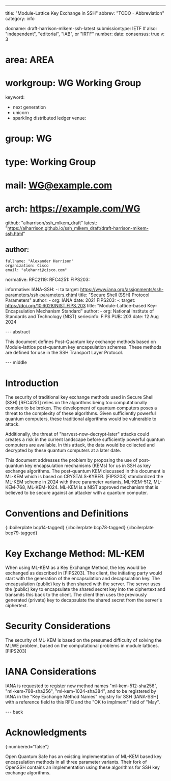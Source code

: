 ---
title: "Module-Lattice Key Exchange in SSH"
abbrev: "TODO - Abbreviation"
category: info

docname: draft-harrison-mlkem-ssh-latest
submissiontype: IETF  # also: "independent", "editorial", "IAB", or "IRTF"
number:
date:
consensus: true
v: 3
# area: AREA
# workgroup: WG Working Group
keyword:
 - next generation
 - unicorn
 - sparkling distributed ledger
venue:
#  group: WG
#  type: Working Group
#  mail: WG@example.com
#  arch: https://example.com/WG
  github: "alharrison/ssh_mlkem_draft"
  latest: "https://alharrison.github.io/ssh_mlkem_draft/draft-harrison-mlkem-ssh.html"

author:
 -
    fullname: "Alexander Harrison"
    organization: Cisco
    email: "aleharri@cisco.com"

normative:
  RFC2119:
  RFC4251:
  FIPS203:

informative:
  IANA-SSH:
    -: ta
    target: https://www.iana.org/assignments/ssh-parameters/ssh-parameters.xhtml
    title: "Secure Shell (SSH) Protocol Parameters"
    author:
      -
        org: IANA
    date: 2021
  FIPS203:
    -:
    target: https://doi.org/10.6028/NIST.FIPS.203
    title: "Module-Lattice-based Key-Encapsulation Mechanism Standard"
    author:
      -
        org: National Institute of Standards and Technology (NIST)
    seriesinfo:
      FIPS PUB: 203
    date: 12 Aug 2024


--- abstract

This document defines Post-Quantum key exchange methods based on 
Module-lattice post-quantum key encapsulation schemes.  These methods
are defined for use in the SSH Transport Layer Protocol.

--- middle

# Introduction

The security of traditional key exchange methods used in Secure Shell (SSH) [RFC4251] relies on the algorithms being too computationally complex to be broken. The development of quantum computers poses a threat to the complexity of these algorithms. Given sufficiently powerful quantum computers, these traditional algorithms would be vulnerable to attack.

Additionally, the threat of "harvest-now-decrypt-later" attacks could creates a risk in the current landscape before sufficiently powerful quantum computers are available. In this attack, the data would be collected and decrypted by these quantum computers at a later date.

This document addresses the problem by proposing the use of post-quantum key encapsulation mechanisms (KEMs) for us in SSH as key exchange algorithms. The post-quantum KEM discussed in this document is ML-KEM which is based on CRYSTALS-KYBER. [FIPS203] standardized the ML-KEM scheme in 2024 with three parameter variants, ML-KEM-512, ML-KEM-768, ML-KEM-1024. ML-KEM is a NIST approved mechanism that is believed to be secure against an attacker with a quantum computer.


# Conventions and Definitions

{::boilerplate bcp14-tagged}
{::boilerplate bcp78-tagged}
{::boilerplate bcp79-tagged}

# Key Exchange Method: ML-KEM
When using ML-KEM as a Key Exchange Method, the key would be exchanged as described in [FIPS203]. The client, the initiating party would start with the generation of the encapsulation and decapsulation key. The encapsulation (public) key is then shared with the server. The server uses the (public) key to encapsulate the shared secret key into the ciphertext and transmits this back to the client. The client then uses the previously generated (private) key to decapsulate the shared secret from the server's ciphertext.

# Security Considerations

The security of ML-KEM is based on the presumed difficulty of solving the MLWE problem, based on the computational problems in module lattices. [FIPS203]

# IANA Considerations

IANA is requested to register new method names "ml-kem-512-sha256", "ml-kem-768-sha256", "ml-kem-1024-sha384", and to be registered by IANA in the "Key Exchange Method Names" registry for SSH [IANA-SSH] with a reference field to this RFC and the "OK to implment" field of "May".

--- back

# Acknowledgments
{:numbered="false"}

Open Quantum Safe has an existing implementation of ML-KEM based key encapsulation methods in all three parameter variants. Their fork of OpenSSH contains an implementation using these algorithms for SSH key exchange algorithms.
